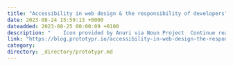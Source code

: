 ```yaml
---
title: "Accessibility in web design & the responsibility of developers"
date: 2023-08-24 15:59:13 +0000
dateadded: 2023-08-25 00:00:09 +0100
description: "    Icon provided by Anuri via Noun Project  Continue reading on Prototypr »  "
link: "https://blog.prototypr.io/accessibility-in-web-design-the-responsibility-of-developers-c82ecdd9ebf2?source=rss----eb297ea1161a---4"
category:
directory: _directory/prototypr.md
---
```

